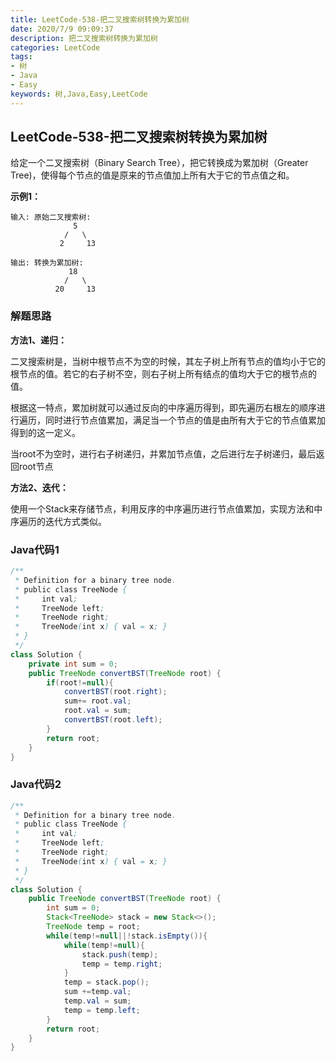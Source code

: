 ```yaml
---
title: LeetCode-538-把二叉搜索树转换为累加树
date: 2020/7/9 09:09:37
description: 把二叉搜索树转换为累加树
categories: LeetCode
tags: 
- 树
- Java
- Easy
keywords: 树,Java,Easy,LeetCode
---
```


## LeetCode-538-把二叉搜索树转换为累加树

给定一个二叉搜索树（Binary Search Tree），把它转换成为累加树（Greater Tree)，使得每个节点的值是原来的节点值加上所有大于它的节点值之和。

<!--more-->

**示例1：**

```
输入: 原始二叉搜索树:
              5
            /   \
           2     13

输出: 转换为累加树:
             18
            /   \
          20     13
```

### 解题思路

**方法1、递归：**

二叉搜索树是，当树中根节点不为空的时候，其左子树上所有节点的值均小于它的根节点的值。若它的右子树不空，则右子树上所有结点的值均大于它的根节点的值。

根据这一特点，累加树就可以通过反向的中序遍历得到，即先遍历右根左的顺序进行遍历，同时进行节点值累加，满足当一个节点的值是由所有大于它的节点值累加得到的这一定义。

当root不为空时，进行右子树递归，并累加节点值，之后进行左子树递归，最后返回root节点

**方法2、迭代：**

使用一个Stack来存储节点，利用反序的中序遍历进行节点值累加，实现方法和中序遍历的迭代方式类似。

### Java代码1

```java
/**
 * Definition for a binary tree node.
 * public class TreeNode {
 *     int val;
 *     TreeNode left;
 *     TreeNode right;
 *     TreeNode(int x) { val = x; }
 * }
 */
class Solution {
    private int sum = 0;
    public TreeNode convertBST(TreeNode root) {
        if(root!=null){
            convertBST(root.right);
            sum+= root.val;
            root.val = sum;
            convertBST(root.left);
        }
        return root;
    }
}
```

### Java代码2

```java
/**
 * Definition for a binary tree node.
 * public class TreeNode {
 *     int val;
 *     TreeNode left;
 *     TreeNode right;
 *     TreeNode(int x) { val = x; }
 * }
 */
class Solution {
    public TreeNode convertBST(TreeNode root) {
        int sum = 0;
        Stack<TreeNode> stack = new Stack<>();
        TreeNode temp = root;
        while(temp!=null||!stack.isEmpty()){
            while(temp!=null){
                stack.push(temp);
                temp = temp.right;
            }
            temp = stack.pop();
            sum +=temp.val;
            temp.val = sum;
            temp = temp.left;
        }
        return root;
    }
}
```



